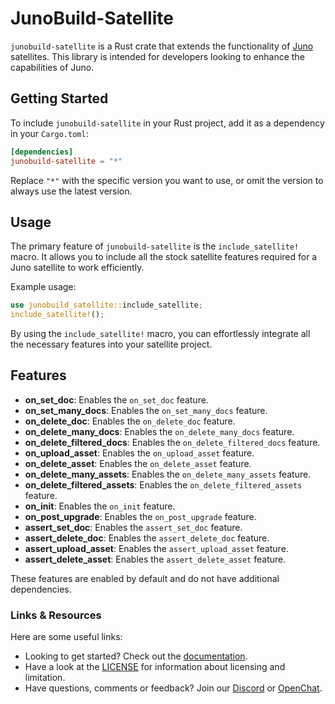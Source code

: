# JunoBuild-Satellite

`junobuild-satellite` is a Rust crate that extends the functionality of [Juno](https://juno.build) satellites. This library is intended for developers looking to enhance the capabilities of Juno.

## Getting Started

To include `junobuild-satellite` in your Rust project, add it as a dependency in your `Cargo.toml`:

```toml
[dependencies]
junobuild-satellite = "*"
```

Replace `"*"` with the specific version you want to use, or omit the version to always use the latest version.

## Usage

The primary feature of `junobuild-satellite` is the `include_satellite!` macro. It allows you to include all the stock satellite features required for a Juno satellite to work efficiently.

Example usage:

```rust
use junobuild_satellite::include_satellite;
include_satellite!();
```

By using the `include_satellite!` macro, you can effortlessly integrate all the necessary features into your satellite project.

## Features

- **on_set_doc**: Enables the `on_set_doc` feature.
- **on_set_many_docs**: Enables the `on_set_many_docs` feature.
- **on_delete_doc**: Enables the `on_delete_doc` feature.
- **on_delete_many_docs**: Enables the `on_delete_many_docs` feature.
- **on_delete_filtered_docs**: Enables the `on_delete_filtered_docs` feature.
- **on_upload_asset**: Enables the `on_upload_asset` feature.
- **on_delete_asset**: Enables the `on_delete_asset` feature.
- **on_delete_many_assets**: Enables the `on_delete_many_assets` feature.
- **on_delete_filtered_assets**: Enables the `on_delete_filtered_assets` feature.
- **on_init**: Enables the `on_init` feature.
- **on_post_upgrade**: Enables the `on_post_upgrade` feature.
- **assert_set_doc**: Enables the `assert_set_doc` feature.
- **assert_delete_doc**: Enables the `assert_delete_doc` feature.
- **assert_upload_asset**: Enables the `assert_upload_asset` feature.
- **assert_delete_asset**: Enables the `assert_delete_asset` feature.

These features are enabled by default and do not have additional dependencies.

### Links & Resources

Here are some useful links:

- Looking to get started? Check out the [documentation](https://juno.build).
- Have a look at the [LICENSE](https://github.com/junobuild/juno/blob/main/src/libs/satellite/LICENSE.md) for information about licensing and limitation.
- Have questions, comments or feedback? Join our [Discord](https://discord.gg/wHZ57Z2RAG) or [OpenChat](https://oc.app/community/vxgpi-nqaaa-aaaar-ar4lq-cai/?ref=xanzv-uaaaa-aaaaf-aneba-cai).
